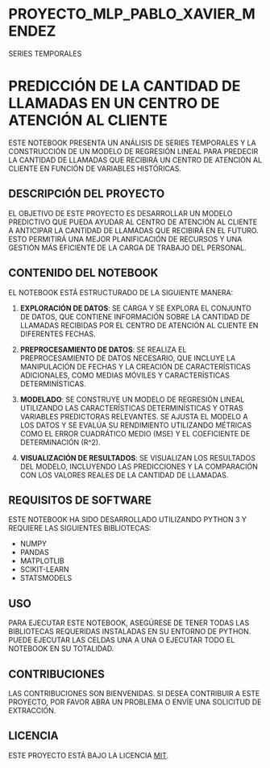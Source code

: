 # PROYECTO_MLP_PABLO_XAVIER_MENDEZ
 SERIES TEMPORALES

# PREDICCIÓN DE LA CANTIDAD DE LLAMADAS EN UN CENTRO DE ATENCIÓN AL CLIENTE

ESTE NOTEBOOK PRESENTA UN ANÁLISIS DE SERIES TEMPORALES Y LA CONSTRUCCIÓN DE UN MODELO DE REGRESIÓN LINEAL PARA PREDECIR LA CANTIDAD DE LLAMADAS QUE RECIBIRÁ UN CENTRO DE ATENCIÓN AL CLIENTE EN FUNCIÓN DE VARIABLES HISTÓRICAS.

## DESCRIPCIÓN DEL PROYECTO

EL OBJETIVO DE ESTE PROYECTO ES DESARROLLAR UN MODELO PREDICTIVO QUE PUEDA AYUDAR AL CENTRO DE ATENCIÓN AL CLIENTE A ANTICIPAR LA CANTIDAD DE LLAMADAS QUE RECIBIRÁ EN EL FUTURO. ESTO PERMITIRÁ UNA MEJOR PLANIFICACIÓN DE RECURSOS Y UNA GESTIÓN MÁS EFICIENTE DE LA CARGA DE TRABAJO DEL PERSONAL.

## CONTENIDO DEL NOTEBOOK

EL NOTEBOOK ESTÁ ESTRUCTURADO DE LA SIGUIENTE MANERA:

1. **EXPLORACIÓN DE DATOS**: SE CARGA Y SE EXPLORA EL CONJUNTO DE DATOS, QUE CONTIENE INFORMACIÓN SOBRE LA CANTIDAD DE LLAMADAS RECIBIDAS POR EL CENTRO DE ATENCIÓN AL CLIENTE EN DIFERENTES FECHAS.

2. **PREPROCESAMIENTO DE DATOS**: SE REALIZA EL PREPROCESAMIENTO DE DATOS NECESARIO, QUE INCLUYE LA MANIPULACIÓN DE FECHAS Y LA CREACIÓN DE CARACTERÍSTICAS ADICIONALES, COMO MEDIAS MÓVILES Y CARACTERÍSTICAS DETERMINÍSTICAS.

3. **MODELADO**: SE CONSTRUYE UN MODELO DE REGRESIÓN LINEAL UTILIZANDO LAS CARACTERÍSTICAS DETERMINÍSTICAS Y OTRAS VARIABLES PREDICTORAS RELEVANTES. SE AJUSTA EL MODELO A LOS DATOS Y SE EVALÚA SU RENDIMIENTO UTILIZANDO MÉTRICAS COMO EL ERROR CUADRÁTICO MEDIO (MSE) Y EL COEFICIENTE DE DETERMINACIÓN (R^2).

4. **VISUALIZACIÓN DE RESULTADOS**: SE VISUALIZAN LOS RESULTADOS DEL MODELO, INCLUYENDO LAS PREDICCIONES Y LA COMPARACIÓN CON LOS VALORES REALES DE LA CANTIDAD DE LLAMADAS.

## REQUISITOS DE SOFTWARE

ESTE NOTEBOOK HA SIDO DESARROLLADO UTILIZANDO PYTHON 3 Y REQUIERE LAS SIGUIENTES BIBLIOTECAS:

- NUMPY
- PANDAS
- MATPLOTLIB
- SCIKIT-LEARN
- STATSMODELS

## USO

PARA EJECUTAR ESTE NOTEBOOK, ASEGÚRESE DE TENER TODAS LAS BIBLIOTECAS REQUERIDAS INSTALADAS EN SU ENTORNO DE PYTHON. PUEDE EJECUTAR LAS CELDAS UNA A UNA O EJECUTAR TODO EL NOTEBOOK EN SU TOTALIDAD.

## CONTRIBUCIONES

LAS CONTRIBUCIONES SON BIENVENIDAS. SI DESEA CONTRIBUIR A ESTE PROYECTO, POR FAVOR ABRA UN PROBLEMA O ENVÍE UNA SOLICITUD DE EXTRACCIÓN.

## LICENCIA

ESTE PROYECTO ESTÁ BAJO LA LICENCIA [MIT](LICENSE).